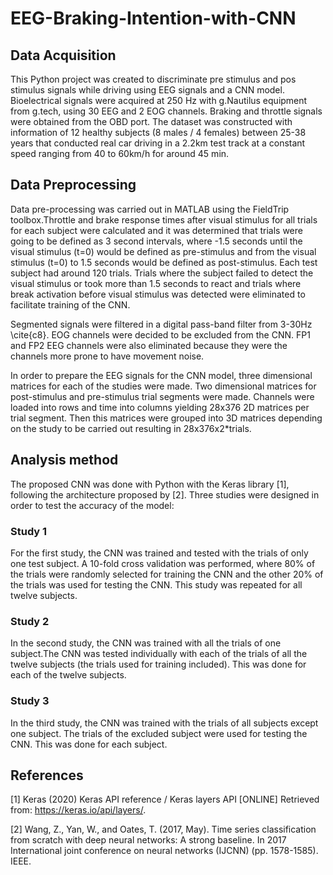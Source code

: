# EEG-Braking-Intention-with-CNN
## Data Acquisition

This Python project was created to discriminate pre stimulus and pos stimulus signals while driving using EEG signals and a CNN model. Bioelectrical signals were acquired at 250 Hz with g.Nautilus equipment from g.tech, using 30 EEG and 2 EOG channels. Braking and throttle signals were obtained from the OBD port. The dataset was constructed with information of 12 healthy subjects (8 males / 4 females) between 25-38 years that conducted real car driving in a 2.2km test track at a constant speed ranging from 40 to 60km/h for around 45 min. 

## Data Preprocessing
Data pre-processing was carried out in MATLAB using the FieldTrip toolbox.Throttle and brake response times after visual stimulus for all trials for each subject were calculated and it was determined that trials were going to be defined as 3 second intervals, where -1.5 seconds until the visual stimulus (t=0) would be defined as pre-stimulus and from the visual stimulus (t=0) to 1.5 seconds would be defined as post-stimulus. Each test subject had around 120 trials. Trials where the subject failed to detect the visual stimulus or took more than 1.5 seconds to react and trials where break activation before visual stimulus was detected were eliminated to facilitate training of the CNN.

Segmented signals were filtered in a digital pass-band filter from 3-30Hz \cite{c8}. EOG channels were decided to be excluded from the CNN. FP1 and FP2 EEG channels were also eliminated because they were the channels more prone to have movement noise.

In order to prepare the EEG signals for the CNN model, three dimensional matrices for each of the studies were made. Two dimensional matrices for post-stimulus and  pre-stimulus trial segments were made. Channels were loaded into rows and time into columns yielding 28x376 2D matrices per trial segment. Then this matrices were grouped into 3D matrices depending on the study to be carried out resulting in 28x376x2*trials.

## Analysis method
The proposed CNN was done with Python with the Keras library [1], following the architecture proposed by [2]. Three studies were designed in order to test the accuracy of the model:

### Study 1
For the first study, the CNN was trained and tested with the trials of only one test subject. A 10-fold cross validation was performed, where 80\% of the trials were randomly selected for training the CNN and the other 20\% of the trials was used for testing the CNN. This study was repeated for all twelve subjects. 

### Study 2
In the second study, the CNN was trained with all the trials of one subject.The CNN was tested individually with each of the trials of all the twelve subjects (the trials used for training included). This was done for each of the twelve subjects.

### Study 3 
In the third study, the CNN was trained with the trials of all subjects except one subject. The trials of the excluded subject were used for testing the CNN.  This was done for each subject.

## References
[1] Keras (2020) Keras API reference / Keras layers API [ONLINE] Retrieved from:  https://keras.io/api/layers/.

[2] Wang, Z., Yan, W., and Oates, T. (2017, May). Time series classification from scratch with deep neural networks: A strong baseline. In 2017 International joint conference on neural networks (IJCNN) (pp. 1578-1585). IEEE.
